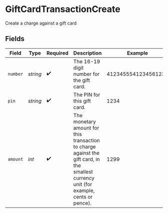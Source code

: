 # GiftCardTransactionCreate

Create a charge against a gift card


## Fields

| Field                                                                                                                                  | Type                                                                                                                                   | Required                                                                                                                               | Description                                                                                                                            | Example                                                                                                                                |
| -------------------------------------------------------------------------------------------------------------------------------------- | -------------------------------------------------------------------------------------------------------------------------------------- | -------------------------------------------------------------------------------------------------------------------------------------- | -------------------------------------------------------------------------------------------------------------------------------------- | -------------------------------------------------------------------------------------------------------------------------------------- |
| `number`                                                                                                                               | *string*                                                                                                                               | :heavy_check_mark:                                                                                                                     | The 16-19 digit number for the gift card.                                                                                              | 4123455541234561234                                                                                                                    |
| `pin`                                                                                                                                  | *string*                                                                                                                               | :heavy_check_mark:                                                                                                                     | The PIN for this gift card.                                                                                                            | 1234                                                                                                                                   |
| `amount`                                                                                                                               | *int*                                                                                                                                  | :heavy_check_mark:                                                                                                                     | The monetary amount for this transaction to charge against the gift card, in the smallest currency unit (for example, cents or pence). | 1299                                                                                                                                   |